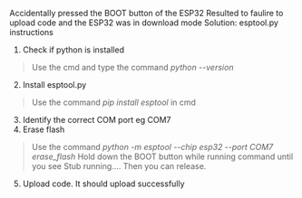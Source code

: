 Accidentally pressed the BOOT button of the ESP32
Resulted to faulire to upload code and the ESP32 was in download mode
Solution: esptool.py instructions
1. Check if python is installed
>Use the cmd and type the command *python --version*
2. Install esptool.py
> Use the command *pip install esptool* in cmd
3. Identify the correct COM port eg COM7
4. Erase flash
>Use the command *python -m esptool --chip esp32 --port COM7 erase_flash*
> Hold down the BOOT button while running command until you see Stub running.... Then you can release.
5.  Upload code. It should upload successfully
